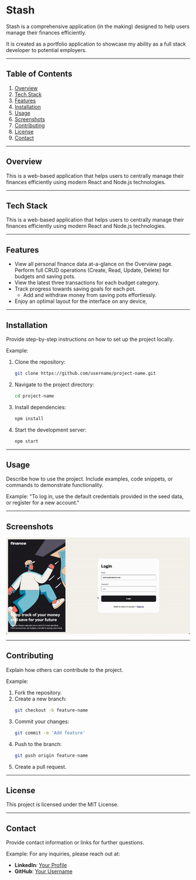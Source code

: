 # Stash

Stash is a comprehensive application (in the making) designed to help users manage their finances efficiently.

It is created as a portfolio application to showcase my ability as a full stack developer to potential employers.

---

## Table of Contents

1. [Overview](#overview)
2. [Tech Stack](#techstack)
3. [Features](#features)
4. [Installation](#installation)
5. [Usage](#usage)
6. [Screenshots](#screenshots)
7. [Contributing](#contributing)
8. [License](#license)
9. [Contact](#contact)

---

## Overview

This is a web-based application that helps users to centrally manage their finances efficiently using modern React and Node.js technologies.

---

## Tech Stack

This is a web-based application that helps users to centrally manage their finances efficiently using modern React and Node.js technologies.

---

## Features

- View all personal finance data at-a-glance on the Overview page.
  Perform full CRUD operations (Create, Read, Update, Delete) for budgets and saving pots.
- View the latest three transactions for each budget category.
- Track progress towards saving goals for each pot.
  - Add and withdraw money from saving pots effortlessly.
- Enjoy an optimal layout for the interface on any device,

---

## Installation

Provide step-by-step instructions on how to set up the project locally.

Example:

1. Clone the repository:
   ```bash
   git clone https://github.com/username/project-name.git
   ```
2. Navigate to the project directory:
   ```bash
   cd project-name
   ```
3. Install dependencies:
   ```bash
   npm install
   ```
4. Start the development server:
   ```bash
   npm start
   ```

---

## Usage

Describe how to use the project. Include examples, code snippets, or commands to demonstrate functionality.

Example:
"To log in, use the default credentials provided in the seed data, or register for a new account."

---

## Screenshots

![Screenshot](./public/images/demo/gif-stash.gif)

---

## Contributing

Explain how others can contribute to the project.

Example:

1. Fork the repository.
2. Create a new branch:
   ```bash
   git checkout -b feature-name
   ```
3. Commit your changes:
   ```bash
   git commit -m 'Add feature'
   ```
4. Push to the branch:
   ```bash
   git push origin feature-name
   ```
5. Create a pull request.

---

## License

This project is licensed under the MIT License.

---

## Contact

Provide contact information or links for further questions.

Example:
For any inquiries, please reach out at:

- **LinkedIn**: [Your Profile](https://linkedin.com/in/arunpariyar)
- **GitHub**: [Your Username](https://github.com/arunpariyar)
